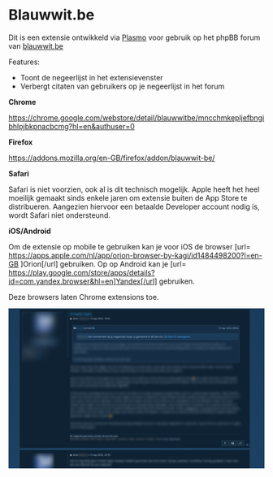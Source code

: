 # Blauwwit.be

Dit is een extensie ontwikkeld via  [Plasmo](https://docs.plasmo.com/) voor gebruik op het phpBB forum van [blauwwit.be](blauwwit.be)

Features:

- Toont de negeerlijst in het extensievenster
- Verbergt citaten van gebruikers op je negeerlijst in het forum

**Chrome**

https://chrome.google.com/webstore/detail/blauwwitbe/mncchmkepljefbngibhlpjbkpnacbcmg?hl=en&authuser=0

**Firefox**

https://addons.mozilla.org/en-GB/firefox/addon/blauwwit-be/

**Safari**

Safari is niet voorzien, ook al is dit technisch mogelijk. Apple heeft het heel moeilijk gemaakt sinds enkele jaren om extensie buiten de App Store te distribueren.
Aangezien hiervoor een betaalde Developer account nodig is, wordt Safari niet ondersteund.


**iOS/Android**

Om de extensie op mobile te gebruiken kan je voor iOS de browser [url= https://apps.apple.com/nl/app/orion-browser-by-kagi/id1484498200?l=en-GB ]Orion[/url] gebruiken.
Op op Android kan je [url= https://play.google.com/store/apps/details?id=com.yandex.browser&hl=en]Yandex[/url] gebruiken. 

Deze browsers laten Chrome extensions toe.



<img src="./misc/screenshot.png">
